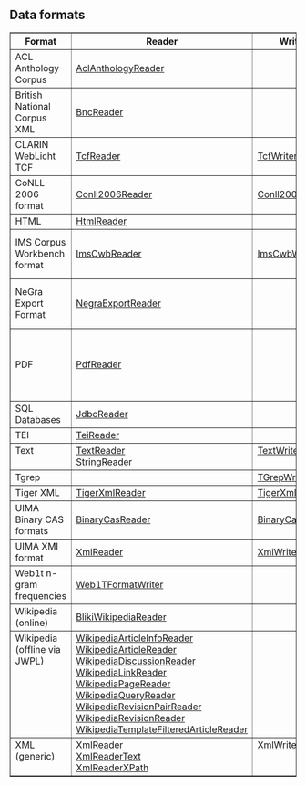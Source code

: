## Data formats ##

<table cellpadding='2' border='1' cellspacing='0'>
<tr>
<th>Format</th>
<th>Reader</th>
<th>Writer</th>
<th>Comments</th>
</tr>

<tr>
<td>ACL Anthology Corpus</td>
<td><a href='http://dkpro-core-asl.googlecode.com/svn/de.tudarmstadt.ukp.dkpro.core-asl/tags/de.tudarmstadt.ukp.dkpro.core-asl-1.6.2/apidocs/index.html?de/tudarmstadt/ukp/dkpro/core/io/aclanthology/AclAnthologyReader.html'>AclAnthologyReader</a></td>
<td></td>
<td></td>
</tr>

<tr>
<td>British National Corpus XML</td>
<td><a href='http://dkpro-core-asl.googlecode.com/svn/de.tudarmstadt.ukp.dkpro.core-asl/tags/de.tudarmstadt.ukp.dkpro.core-asl-1.6.2/apidocs/index.html?de/tudarmstadt/ukp/dkpro/core/io/bnc/BncReader.html'>BncReader</a></td>
<td></td>
<td></td>
</tr>

<tr>
<td>CLARIN WebLicht TCF</td>
<td><a href='http://dkpro-core-asl.googlecode.com/svn/de.tudarmstadt.ukp.dkpro.core-asl/tags/de.tudarmstadt.ukp.dkpro.core-asl-1.6.2/apidocs/index.html?de/tudarmstadt/ukp/dkpro/core/io/tcf/TcfReader.html'>TcfReader</a></td>
<td><a href='http://dkpro-core-asl.googlecode.com/svn/de.tudarmstadt.ukp.dkpro.core-asl/tags/de.tudarmstadt.ukp.dkpro.core-asl-1.6.2/apidocs/index.html?de/tudarmstadt/ukp/dkpro/core/io/tcf/TcfWriter.html'>TcfWriter</a></td>
<td></td>
</tr>


<tr>
<td>CoNLL 2006 format</td>
<td><a href='http://dkpro-core-asl.googlecode.com/svn/de.tudarmstadt.ukp.dkpro.core-asl/tags/de.tudarmstadt.ukp.dkpro.core-asl-1.6.2/apidocs/index.html?de/tudarmstadt/ukp/dkpro/core/io/conll/Conll2006Reader.html'>Conll2006Reader</a></td>
<td><a href='http://dkpro-core-asl.googlecode.com/svn/de.tudarmstadt.ukp.dkpro.core-asl/tags/de.tudarmstadt.ukp.dkpro.core-asl-1.6.2/apidocs/index.html?de/tudarmstadt/ukp/dkpro/core/io/conll/Conll2006Writer.html'>Conll2006Writer</a></td>
<td></td>
</tr>

<tr>
<td>HTML</td>
<td><a href='http://dkpro-core-asl.googlecode.com/svn/de.tudarmstadt.ukp.dkpro.core-asl/tags/de.tudarmstadt.ukp.dkpro.core-asl-1.6.2/apidocs/index.html?de/tudarmstadt/ukp/dkpro/core/io/html/HtmlReader.html'>HtmlReader</a></td>
<td></td>
<td></td>
</tr>

<tr>
<td>IMS Corpus Workbench format</td>
<td><a href='http://dkpro-core-asl.googlecode.com/svn/de.tudarmstadt.ukp.dkpro.core-asl/tags/de.tudarmstadt.ukp.dkpro.core-asl-1.6.2/apidocs/index.html?de/tudarmstadt/ukp/dkpro/core/io/imscwb/ImsCwbReader.html'>ImsCwbReader</a></td>
<td><a href='http://dkpro-core-asl.googlecode.com/svn/de.tudarmstadt.ukp.dkpro.core-asl/tags/de.tudarmstadt.ukp.dkpro.core-asl-1.6.2/apidocs/index.html?de/tudarmstadt/ukp/dkpro/core/io/imscwb/ImsCwbWriter.html'>ImsCwbWriter</a></td>
<td>also for some <a href='http://wacky.sslmit.unibo.it/doku.php?id=corpora'>WaCKy</a> corpora</td>
</tr>

<tr>
<td>NeGra Export Format</td>
<td><a href='http://dkpro-core-asl.googlecode.com/svn/de.tudarmstadt.ukp.dkpro.core-asl/tags/de.tudarmstadt.ukp.dkpro.core-asl-1.6.2/apidocs/index.html?de/tudarmstadt/ukp/dkpro/core/io/negra/NegraExportReader.html'>NegraExportReader</a></td>
<td></td>
<td>supports format versions 3 and 4</td>
</tr>

<tr>
<td>PDF</td>
<td><a href='http://dkpro-core-asl.googlecode.com/svn/de.tudarmstadt.ukp.dkpro.core-asl/tags/de.tudarmstadt.ukp.dkpro.core-asl-1.6.2/apidocs/index.html?de/tudarmstadt/ukp/dkpro/core/io/pdf/PdfReader.html'>PdfReader</a></td>
<td></td>
<td>tries to detect heading and paragraph boundaries</td>
</tr>

<tr>
<td>SQL Databases</td>
<td><a href='http://dkpro-core-asl.googlecode.com/svn/de.tudarmstadt.ukp.dkpro.core-asl/tags/de.tudarmstadt.ukp.dkpro.core-asl-1.6.2/apidocs/index.html?de/tudarmstadt/ukp/dkpro/core/io/jdbc/JdbcReader.html'>JdbcReader</a></td>
<td></td>
<td></td>
</tr>

<tr>
<td>TEI</td>
<td><a href='http://dkpro-core-asl.googlecode.com/svn/de.tudarmstadt.ukp.dkpro.core-asl/tags/de.tudarmstadt.ukp.dkpro.core-asl-1.6.2/apidocs/index.html?de/tudarmstadt/ukp/dkpro/core/io/tei/TeiReader.html'>TeiReader</a></td>
<td></td>
<td></td>
</tr>

<tr>
<td valign='top'>Text</td>
<td valign='top'>
<a href='http://dkpro-core-asl.googlecode.com/svn/de.tudarmstadt.ukp.dkpro.core-asl/tags/de.tudarmstadt.ukp.dkpro.core-asl-1.6.2/apidocs/index.html?de/tudarmstadt/ukp/dkpro/core/io/text/TextReader.html'>TextReader</a><br />
<a href='http://dkpro-core-asl.googlecode.com/svn/de.tudarmstadt.ukp.dkpro.core-asl/tags/de.tudarmstadt.ukp.dkpro.core-asl-1.6.2/apidocs/index.html?de/tudarmstadt/ukp/dkpro/core/io/text/StringReader.html'>StringReader</a>
</td>
<td valign='top'><a href='http://dkpro-core-asl.googlecode.com/svn/de.tudarmstadt.ukp.dkpro.core-asl/tags/de.tudarmstadt.ukp.dkpro.core-asl-1.6.2/apidocs/index.html?de/tudarmstadt/ukp/dkpro/core/io/text/TextWriter.html'>TextWriter</a></td>
<td></td>
</tr>

<tr>
<td>Tgrep</td>
<td></td>
<td><a href='http://dkpro-core-gpl.googlecode.com/svn/de.tudarmstadt.ukp.dkpro.core-gpl/tags/latest-release/apidocs/index.html?de/tudarmstadt/ukp/dkpro/core/io/tgrep/TGrepWriter.html'>TGrepWriter</a></td>
<td></td>
</tr>

<tr>
<td>Tiger XML</td>
<td><a href='http://dkpro-core-asl.googlecode.com/svn/de.tudarmstadt.ukp.dkpro.core-asl/tags/de.tudarmstadt.ukp.dkpro.core-asl-1.6.2/apidocs/index.html?de/tudarmstadt/ukp/dkpro/core/io/tiger/TigerXmlReader.html'>TigerXmlReader</a></td>
<td><a href='http://dkpro-core-asl.googlecode.com/svn/de.tudarmstadt.ukp.dkpro.core-asl/tags/de.tudarmstadt.ukp.dkpro.core-asl-1.6.1/apidocs/index.html?de/tudarmstadt/ukp/dkpro/core/io/tiger/TigerXmlWriter.html'>TigerXmlWriter</a></td>
<td></td>
</tr>

<tr>
<td>UIMA Binary CAS formats</td>
<td><a href='http://dkpro-core-asl.googlecode.com/svn/de.tudarmstadt.ukp.dkpro.core-asl/tags/de.tudarmstadt.ukp.dkpro.core-asl-1.6.2/apidocs/index.html?de/tudarmstadt/ukp/dkpro/core/io/bincas/BinaryCasReader.html'>BinaryCasReader</a></td>
<td><a href='http://dkpro-core-asl.googlecode.com/svn/de.tudarmstadt.ukp.dkpro.core-asl/tags/de.tudarmstadt.ukp.dkpro.core-asl-1.6.2/apidocs/index.html?de/tudarmstadt/ukp/dkpro/core/io/bincas/BinaryCasWriter.html'>BinaryCasWriter</a></td>
<td></td>
</tr>

<tr>
<td>UIMA XMI format</td>
<td><a href='http://dkpro-core-asl.googlecode.com/svn/de.tudarmstadt.ukp.dkpro.core-asl/tags/de.tudarmstadt.ukp.dkpro.core-asl-1.6.2/apidocs/index.html?de/tudarmstadt/ukp/dkpro/core/io/xmi/XmiReader.html'>XmiReader</a></td>
<td><a href='http://dkpro-core-asl.googlecode.com/svn/de.tudarmstadt.ukp.dkpro.core-asl/tags/de.tudarmstadt.ukp.dkpro.core-asl-1.6.2/apidocs/index.html?de/tudarmstadt/ukp/dkpro/core/io/xmi/XmiWriter.html'>XmiWriter</a></td>
<td></td>
</tr>

<tr>
<td>Web1t n-gram frequencies</td>
<td><a href='http://dkpro-core-asl.googlecode.com/svn/de.tudarmstadt.ukp.dkpro.core-asl/tags/de.tudarmstadt.ukp.dkpro.core-asl-1.6.2/apidocs/index.html?de/tudarmstadt/ukp/dkpro/core/io/web1t/Web1TFormatWriter.html'>Web1TFormatWriter</a></td>
<td></td>
<td></td>
</tr>


<tr>
<td>Wikipedia (online)</td>
<td><a href='http://dkpro-core-asl.googlecode.com/svn/de.tudarmstadt.ukp.dkpro.core-asl/tags/de.tudarmstadt.ukp.dkpro.core-asl-1.6.2/apidocs/index.html?de/tudarmstadt/ukp/dkpro/core/io/bliki/BlikiWikipediaReader.html'>BlikiWikipediaReader</a></td>
<td></td>
<td></td>
</tr>

<tr>
<td valign='top'>Wikipedia (offline via JWPL)</td>
<td>
<a href='http://dkpro-core-asl.googlecode.com/svn/de.tudarmstadt.ukp.dkpro.core-asl/tags/de.tudarmstadt.ukp.dkpro.core-asl-1.6.2/apidocs/index.html?de/tudarmstadt/ukp/dkpro/core/io/jwpl/WikipediaArticleInfoReader.html'>WikipediaArticleInfoReader</a><br />
<a href='http://dkpro-core-asl.googlecode.com/svn/de.tudarmstadt.ukp.dkpro.core-asl/tags/de.tudarmstadt.ukp.dkpro.core-asl-1.6.2/apidocs/index.html?de/tudarmstadt/ukp/dkpro/core/io/jwpl/WikipediaArticleReader.html'>WikipediaArticleReader</a><br />
<a href='http://dkpro-core-asl.googlecode.com/svn/de.tudarmstadt.ukp.dkpro.core-asl/tags/de.tudarmstadt.ukp.dkpro.core-asl-1.6.2/apidocs/index.html?de/tudarmstadt/ukp/dkpro/core/io/jwpl/WikipediaDiscussionReader.html'>WikipediaDiscussionReader</a><br />
<a href='http://dkpro-core-asl.googlecode.com/svn/de.tudarmstadt.ukp.dkpro.core-asl/tags/de.tudarmstadt.ukp.dkpro.core-asl-1.6.2/apidocs/index.html?de/tudarmstadt/ukp/dkpro/core/io/jwpl/WikipediaLinkReader.html'>WikipediaLinkReader</a><br />
<a href='http://dkpro-core-asl.googlecode.com/svn/de.tudarmstadt.ukp.dkpro.core-asl/tags/de.tudarmstadt.ukp.dkpro.core-asl-1.6.2/apidocs/index.html?de/tudarmstadt/ukp/dkpro/core/io/jwpl/WikipediaPageReader.html'>WikipediaPageReader</a><br />
<a href='http://dkpro-core-asl.googlecode.com/svn/de.tudarmstadt.ukp.dkpro.core-asl/tags/de.tudarmstadt.ukp.dkpro.core-asl-1.6.2/apidocs/index.html?de/tudarmstadt/ukp/dkpro/core/io/jwpl/WikipediaQueryReader.html'>WikipediaQueryReader</a><br />
<a href='http://dkpro-core-asl.googlecode.com/svn/de.tudarmstadt.ukp.dkpro.core-asl/tags/de.tudarmstadt.ukp.dkpro.core-asl-1.6.2/apidocs/index.html?de/tudarmstadt/ukp/dkpro/core/io/jwpl/WikipediaRevisionPairReader.html'>WikipediaRevisionPairReader</a><br />
<a href='http://dkpro-core-asl.googlecode.com/svn/de.tudarmstadt.ukp.dkpro.core-asl/tags/de.tudarmstadt.ukp.dkpro.core-asl-1.6.2/apidocs/index.html?de/tudarmstadt/ukp/dkpro/core/io/jwpl/WikipediaRevisionReader.html'>WikipediaRevisionReader</a><br />
<a href='http://dkpro-core-asl.googlecode.com/svn/de.tudarmstadt.ukp.dkpro.core-asl/tags/de.tudarmstadt.ukp.dkpro.core-asl-1.6.2/apidocs/index.html?de/tudarmstadt/ukp/dkpro/core/io/jwpl/WikipediaTemplateFilteredArticleReader.html'>WikipediaTemplateFilteredArticleReader</a>
</td>
<td></td>
<td></td>
</tr>


<tr>
<td valign='top'>XML (generic)</td>
<td valign='top'>
<a href='http://dkpro-core-asl.googlecode.com/svn/de.tudarmstadt.ukp.dkpro.core-asl/tags/de.tudarmstadt.ukp.dkpro.core-asl-1.6.2/apidocs/index.html?de/tudarmstadt/ukp/dkpro/core/io/xml/XmlReader.html'>XmlReader</a><br />
<a href='http://dkpro-core-asl.googlecode.com/svn/de.tudarmstadt.ukp.dkpro.core-asl/tags/de.tudarmstadt.ukp.dkpro.core-asl-1.6.2/apidocs/index.html?de/tudarmstadt/ukp/dkpro/core/io/xml/XmlReaderText.html'>XmlReaderText</a><br />
<a href='http://dkpro-core-asl.googlecode.com/svn/de.tudarmstadt.ukp.dkpro.core-asl/tags/de.tudarmstadt.ukp.dkpro.core-asl-1.6.2/apidocs/index.html?de/tudarmstadt/ukp/dkpro/core/io/xml/XmlReaderXPath.html'>XmlReaderXPath</a>
</td>
<td valign='top'>
<a href='http://dkpro-core-asl.googlecode.com/svn/de.tudarmstadt.ukp.dkpro.core-asl/tags/de.tudarmstadt.ukp.dkpro.core-asl-1.6.2/apidocs/index.html?de/tudarmstadt/ukp/dkpro/core/io/xml/XmlWriterInline.html'>XmlWriterInline</a>
</td>
<td valign='top'></td>
</tr>

</table>
